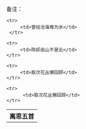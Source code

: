 备注：

<table>
    <tr>
        <th>离思五首</th>
    </tr> 
     
    <tr>
         <td>曾经沧海难为水</td>
     </tr> 
      
    <tr>
         <td>除却巫山不是云</td>
    </tr> 
    
    <tr>
         <td>取次花丛懒回顾</td>
    </tr>
    
    <tr>
          <td>取次花丛懒回顾</td>
    </tr> 
     
</table>